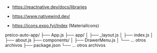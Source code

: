 <!-- ReactNative Docs -->
- https://reactnative.dev/docs/libraries
<!-- Estilos -->
- https://www.nativewind.dev/
<!-- Iconos  -->
- https://icons.expo.fyi/Index (MaterialIcons)

<!-- Estructutra -->

preico-auto-app/
├── App.js
├── app/
│ ├── \_layout.js
│ ├── index.js
│ ├── about.js
├── components/
│ ├── DrawerMenu.js
│ └── ... otros archivos
├── package.json
└── ... otros archivos
